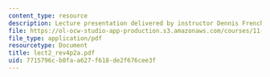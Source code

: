 ```yaml
---
content_type: resource
description: Lecture presentation delivered by instructor Dennis Frenchman.
file: https://ol-ocw-studio-app-production.s3.amazonaws.com/courses/11-947-new-century-cities-real-estate-digital-technology-and-design-fall-2004/7715796cb0faa627f618de2f676cee3f_lect2_rev4p2a.pdf
file_type: application/pdf
resourcetype: Document
title: lect2_rev4p2a.pdf
uid: 7715796c-b0fa-a627-f618-de2f676cee3f
---
```


